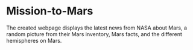 # Mission-to-Mars
The created webpage displays the latest news from NASA about Mars, a random picture from their Mars inventory, Mars facts, and the different hemispheres on Mars.
